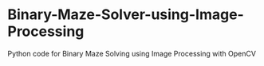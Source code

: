 # Binary-Maze-Solver-using-Image-Processing
Python code for Binary Maze Solving using Image Processing with OpenCV
